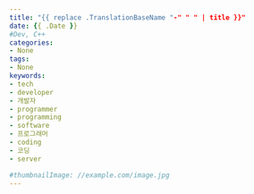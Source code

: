 ```yaml
---
title: "{{ replace .TranslationBaseName "-" " " | title }}"
date: {{ .Date }}
#Dev, C++
categories:
- None
tags:
- None
keywords:
- tech
- developer
- 개발자
- programmer
- programming
- software
- 프로그래머
- coding
- 코딩
- server

#thumbnailImage: //example.com/image.jpg
---
```


<!--more-->
